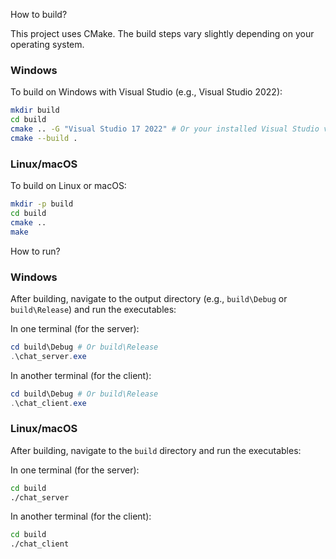 How to build?

This project uses CMake. The build steps vary slightly depending on your operating system.

### Windows

To build on Windows with Visual Studio (e.g., Visual Studio 2022):

```bash
mkdir build
cd build
cmake .. -G "Visual Studio 17 2022" # Or your installed Visual Studio version
cmake --build .
```

### Linux/macOS

To build on Linux or macOS:

```bash
mkdir -p build
cd build
cmake ..
make
```

How to run?

### Windows

After building, navigate to the output directory (e.g., `build\Debug` or `build\Release`) and run the executables:

In one terminal (for the server):

```powershell
cd build\Debug # Or build\Release
.\chat_server.exe
```

In another terminal (for the client):

```powershell
cd build\Debug # Or build\Release
.\chat_client.exe
```

### Linux/macOS

After building, navigate to the `build` directory and run the executables:

In one terminal (for the server):

```bash
cd build
./chat_server
```

In another terminal (for the client):

```bash
cd build
./chat_client
```
